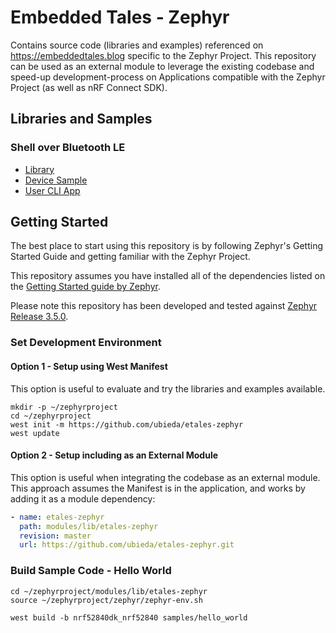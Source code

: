 # Embedded Tales - Zephyr

Contains source code (libraries and examples) referenced on https://embeddedtales.blog specific to the Zephyr Project. This repository can be used as an external module to leverage the existing codebase and speed-up development-process on Applications compatible with the Zephyr Project (as well as nRF Connect SDK).

## Libraries and Samples

### Shell over Bluetooth LE
- [Library](subsys/shell/backends)
- [Device Sample](samples/subsys/shell/bluetooth)
- [User CLI App](scripts/bluetoothcli)

## Getting Started

The best place to start using this repository is by following Zephyr's Getting Started Guide and getting familiar with the Zephyr Project.


This repository assumes you have installed all of the dependencies listed on the [Getting Started guide by Zephyr](https://docs.zephyrproject.org/3.5.0/develop/getting_started/index.html#getting-started-guide).

Please note this repository has been developed and tested against [Zephyr Release 3.5.0](https://github.com/zephyrproject-rtos/zephyr/releases/tag/v3.5.0).

### Set Development Environment

#### Option 1 - Setup using West Manifest
This option is useful to evaluate and try the libraries and examples available.

```console
mkdir -p ~/zephyrproject
cd ~/zephyrproject
west init -m https://github.com/ubieda/etales-zephyr
west update
```

#### Option 2 - Setup including as an External Module
This option is useful when integrating the codebase as an external module. This approach assumes the Manifest is in the application, and works by adding it as a module dependency:

```yaml
- name: etales-zephyr
  path: modules/lib/etales-zephyr
  revision: master
  url: https://github.com/ubieda/etales-zephyr.git
```

### Build Sample Code - Hello World

```console
cd ~/zephyrproject/modules/lib/etales-zephyr
source ~/zephyrproject/zephyr/zephyr-env.sh

west build -b nrf52840dk_nrf52840 samples/hello_world
```

